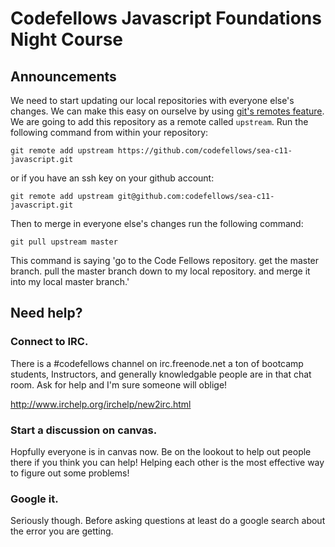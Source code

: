 # Codefellows Javascript Foundations Night Course

## Announcements

We need to start updating our local repositories with everyone else's changes. We can make this easy on ourselve by using [git's remotes feature](http://git-scm.com/book/en/Git-Basics-Working-with-Remotes). We are going to add this repository as a remote called `upstream`. Run the following command from within your repository:

`git remote add upstream https://github.com/codefellows/sea-c11-javascript.git`

or if you have an ssh key on your github account:

`git remote add upstream git@github.com:codefellows/sea-c11-javascript.git`

Then to merge in everyone else's changes run the following command:

`git pull upstream master`

This command is saying 'go to the Code Fellows repository. get the master branch. pull the master branch down to my local repository. and merge it into my local master branch.'

## Need help?

### Connect to IRC.
There is a #codefellows channel on irc.freenode.net a ton of bootcamp students, Instructors, and generally knowledgable people are in that chat room. Ask for help and I'm sure someone will oblige! 

http://www.irchelp.org/irchelp/new2irc.html

### Start a discussion on canvas.
Hopfully everyone is in canvas now. Be on the lookout to help out people there if you think you can help! Helping each other is the most effective way to figure out some problems!

### Google it.
Seriously though. Before asking questions at least do a google search about the error you are getting.
